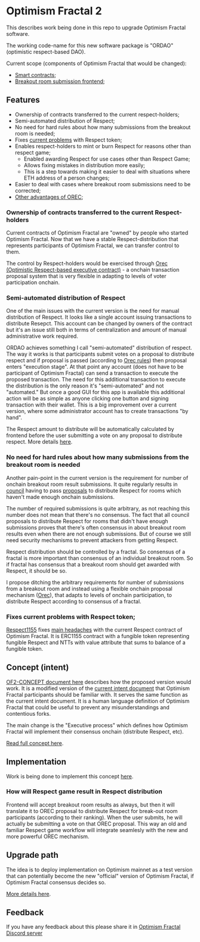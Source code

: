 # Optimism Fractal 2

This describes work being done in this repo to upgrade Optimism Fractal software. 

The working code-name for this new software package is "ORDAO" (optimistic respect-based DAO). 

Current scope (components of Optimism Fractal that would be changed):
* [Smart contracts](https://github.com/Optimystics/op-fractal-sc);
* [Breakout room submission frontend](https://github.com/Optimystics/op-fractal-frontend);

## Features

* Ownership of contracts transferred to the current respect-holders;
* Semi-automated distribution of Respect;
* No need for hard rules about how many submissions from the breakout room is needed;
* Fixes [current problems](https://www.notion.so/edencreators/Improve-representation-of-Respect-on-block-explorers-1201d818ff3a430fa662e4d5e398fb79) with Respect token;
* Enables respect-holders to mint or burn Respect for reasons other than respect game;
  * Enabled awarding Respect for use cases other than Respect Game;
  * Allows fixing mistakes in distribution more easily;
  * This is a step towards making it easier to deal with situations where ETH address of a person changes;
* Easier to deal with cases where breakout room submissions need to be corrected;
* [Other advantages of OREC](../../OREC.md#rationale);

### Ownership of contracts transferred to the current Respect-holders
Current contracts of Optimism Fractal are "owned" by people who started Optimism Fractal. Now that we have a stable Respect-distribution that represents participants of Optimism Fractal, we can transfer control to them.

The control by Respect-holders would be exercised through [Orec (Optimistic Respect-based executive contract)](../../OREC.md) - a onchain transaction proposal system that is very flexible in adapting to levels of voter participation onchain.

### Semi-automated distribution of Respect
One of the main issues with the current version is the need for manual distribution of Respect. It looks like a single account issuing transactions to distribute Resepct. This account can be changed by owners of the contract but it's an issue still both in terms of centralization and amount of manual administrative work required.

ORDAO achieves something I call "semi-automated" distribution of respect. The way it works is that participants submit votes on a proposal to distribute respect and if proposal is passed (according to [Orec rules](../../OREC.md)) then proposal enters "execution stage". At that point any account (does not have to be participant of Optimism Fractal) can send a transaction to execute the proposed transaction. The need for this additional transaction to execute the distribution is the only reason it's "semi-automated" and not "automated." But once a good GUI for this app is available this additional action will be as simple as anyone clicking one button and signing transaction with their wallet. This is a big improvement over a current version, where some administrator account has to create transactions "by hand".

The Respect amount to distribute will be automatically calculated by frontend before the user submitting a vote on any proposal to distribute respect. More details [here](#how-will-respect-game-result-in-respect-distribution).

### No need for hard rules about how many submissions from the breakout room is needed
Another pain-point in the current version is the requirement for number of onchain breakout room result submissions. It quite regularly results in [council](../of1/OP_Fractal_Intent_V2.pdf) having to pass [proposals](https://snapshot.org/#/optimismfractal.eth) to distribute Respect for rooms which haven't made enough onchain submissions.

The number of required submissions is quite arbitrary, as not reaching this number does not mean that there's no consensus. The fact that all council proposals to distribute Respect for rooms that didn't have enough submissions proves that there's often consensus in about breakout room results even when there are not enough submissions. But of course we still need security mechanisms to prevent attackers from getting Respect.

Respect distribution should be controlled by a fractal. So consensus of a fractal is more important than consensus of an individual breakout room. So if fractal has consensus that a breakout room should get awarded with Respect, it should be so. 

I propose ditching the arbitrary requirements for number of submissions from a breakout room and instead using a flexible onchain proposal mechanism ([Orec](../../OREC.md)), that adapts to levels of onchain participation, to distribute Respect according to consensus of a fractal.

### Fixes current problems with Respect token;
[Respect1155](../../../impl/respect/sc/) fixes [main headaches](https://www.notion.so/edencreators/Improve-representation-of-Respect-on-block-explorers-1201d818ff3a430fa662e4d5e398fb79) with the current Respect contract of Optimism Fractal. It is ERC1155 contract with a fungible token representing fungible Respect and NTTs with value attribute that sums to balance of a fungible token.

## Concept (intent)

[OF2-CONCEPT document here](./OF2-CONCEPT.md) describes how the proposed version would work. It is a modified version of the [current intent document](../of1/OP_Fractal_Intent_V2.pdf) that Optimism Fractal participants should be familiar with. It serves the same function as the current intent document. It is a human language definition of Optimism Fractal that could be useful to prevent any misunderstandings and contentious forks.

The main change is the "Executive process" which defines how Optimism Fractal will implement their consensus onchain (distribute Respect, etc).

[Read full concept here](./OF2-CONCEPT.md).

## Implementation

Work is being done to implement this concept [here](../../../impl).

### How will Respect game result in Respect distribution
Frontend will accept breakout room results as always, but then it will translate it to OREC proposal to distribute Respect for break-out room participants (according to their ranking). When the user submits, he will actually be submitting a vote on that OREC proposal. This way an old and familiar Respect game workflow will integrate seamlesly with the new and more powerful OREC mechanism.

## Upgrade path

The idea is to deploy implementation on Optimism mainnet as a test version that can potentially become the new "official" version of Optimism Fractal, if Optimism Fractal consensus decides so. 

[More details here](./UPGRADE_PATH.md).

## Feedback
If you have any feedback about this please share it in [Optimism Fractal Discord server](https://discord.gg/dJgrP8ekYC)
